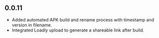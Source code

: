 ## 0.0.11

* Added automated APK build and rename process with timestamp and version in filename.
* Integrated Loadly upload to generate a shareable link after build.
